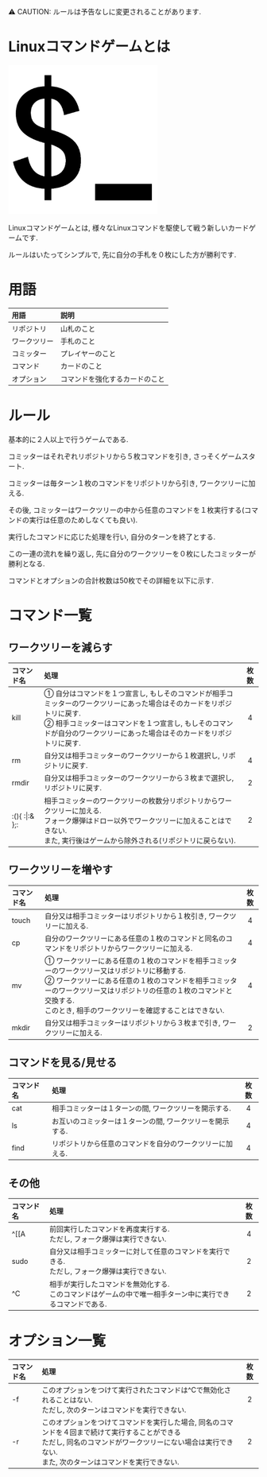 :warning: CAUTION: ルールは予告なしに変更されることがあります.

# Linuxコマンドゲームとは
<img src="./logo.png" alt="Linuxコマンドゲーム" title="Linuxコマンドゲーム" width="300">

Linuxコマンドゲームとは, 様々なLinuxコマンドを駆使して戦う新しいカードゲームです.

ルールはいたってシンプルで, 先に自分の手札を０枚にした方が勝利です.

# 用語

|用語|説明|
|:--|:--|
|リポジトリ|山札のこと|
|ワークツリー|手札のこと|
|コミッター|プレイヤーのこと|
|コマンド|カードのこと|
|オプション|コマンドを強化するカードのこと|

# ルール
基本的に２人以上で行うゲームである.

コミッターはそれぞれリポジトリから５枚コマンドを引き, さっそくゲームスタート.

コミッターは毎ターン１枚のコマンドをリポジトリから引き, ワークツリーに加える.

その後, コミッターはワークツリーの中から任意のコマンドを１枚実行する(コマンドの実行は任意のためしなくても良い).

実行したコマンドに応じた処理を行い, 自分のターンを終了とする.

この一連の流れを繰り返し, 先に自分のワークツリーを０枚にしたコミッターが勝利となる.

コマンドとオプションの合計枚数は50枚でその詳細を以下に示す.

# コマンド一覧

## ワークツリーを減らす

|コマンド名|処理|枚数|
|:--|:--|:-:|
|kill|① 自分はコマンドを１つ宣言し, もしそのコマンドが相手コミッターのワークツリーにあった場合はそのカードをリポジトリに戻す.<br>② 相手コミッターはコマンドを１つ宣言し, もしそのコマンドが自分のワークツリーにあった場合はそのカードをリポジトリに戻す.|4|
|rm|自分又は相手コミッターのワークツリーから１枚選択し, リポジトリに戻す.|4|
|rmdir|自分又は相手コミッターのワークツリーから３枚まで選択し, リポジトリに戻す.|2|
|:(){ :\|:& };:|相手コミッターのワークツリーの枚数分リポジトリからワークツリーに加える.<br>フォーク爆弾はドロー以外でワークツリーに加えることはできない.<br>また, 実行後はゲームから除外される(リポジトリに戻らない).|2|

## ワークツリーを増やす

|コマンド名|処理|枚数|
|:--|:--|:-:|
|touch|自分又は相手コミッターはリポジトリから１枚引き, ワークツリーに加える.|4|
|cp|自分のワークツリーにある任意の１枚のコマンドと同名のコマンドをリポジトリからワークツリーに加える.|4|
|mv|① ワークツリーにある任意の１枚のコマンドを相手コミッターのワークツリー又はリポジトリに移動する.<br>② ワークツリーにある任意の１枚のコマンドを相手コミッターのワークツリー又はリポジトリの任意の１枚のコマンドと交換する.<br>このとき, 相手のワークツリーを確認することはできない.|4|
|mkdir|自分又は相手コミッターはリポジトリから３枚まで引き, ワークツリーに加える.|2|

## コマンドを見る/見せる

|コマンド名|処理|枚数|
|:--|:--|:-:|
|cat|相手コミッターは１ターンの間, ワークツリーを開示する.|4|
|ls|お互いのコミッターは１ターンの間, ワークツリーを開示する.|4|
|find|リポジトリから任意のコマンドを自分のワークツリーに加える.|4|

## その他

|コマンド名|処理|枚数|
|:--|:--|:-:|
|^[[A|前回実行したコマンドを再度実行する.<br>ただし, フォーク爆弾は実行できない.|4|
|sudo|自分又は相手コミッターに対して任意のコマンドを実行できる.<br>ただし, フォーク爆弾は実行できない.|2|
|^C|相手が実行したコマンドを無効化する.<br>このコマンドはゲームの中で唯一相手ターン中に実行できるコマンドである.|2|

# オプション一覧

|コマンド名|処理|枚数|
|:--|:--|:-:|
|-f|このオプションをつけて実行されたコマンドは^Cで無効化されることはない.<br>ただし, 次のターンはコマンドを実行できない.|2|
|-r|このオプションをつけてコマンドを実行した場合, 同名のコマンドを４回まで続けて実行することができる<br>ただし, 同名のコマンドがワークツリーにない場合は実行できない.<br>また, 次のターンはコマンドを実行できない.|2|
